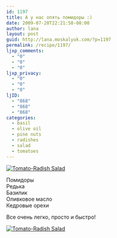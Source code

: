 ```yaml
---
id: 1197
title: А у нас опять помидоры :)
date: 2009-07-28T22:21:58-08:00
author: lana
layout: post
guid: http://lana.moskalyuk.com/?p=1197
permalink: /recipe/1197/
ljxp_comments:
  - "0"
  - "0"
  - "0"
ljxp_privacy:
  - "0"
  - "0"
  - "0"
ljID:
  - "868"
  - "868"
  - "868"
categories:
  - basil
  - olive oil
  - pine nuts
  - radishes
  - salad
  - tomatoes
---
```

<a class="flickr-image alignnone" title="Tomato-Radish Salad" href="http://www.flickr.com/photos/67405678@N00/3745495696/" target="_blank"><img src="http://farm3.static.flickr.com/2656/3745495696_0c14cb1386.jpg" alt="Tomato-Radish Salad" /></a>

Помидоры  
Редька  
Базилик  
Оливковое масло  
Кедровые орехи

Все очень легко, просто и быстро!

<a class="flickr-image alignnone" title="Tomato-Radish Salad" href="http://www.flickr.com/photos/67405678@N00/3744697669/" target="_blank"><img src="http://farm3.static.flickr.com/2524/3744697669_f915361f7f.jpg" alt="Tomato-Radish Salad" /></a>